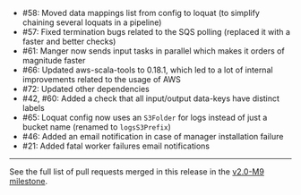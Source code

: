 * #58: Moved data mappings list from config to loquat (to simplify chaining several loquats in a pipeline)
* #57: Fixed termination bugs related to the SQS polling (replaced it with a faster and better checks)
* #61: Manger now sends input tasks in parallel which makes it orders of magnitude faster
* #66: Updated aws-scala-tools to 0.18.1, which led to a lot of internal improvements related to the usage of AWS
* #72: Updated other dependencies
* #42, #60: Added a check that all input/output data-keys have distinct labels
* #65: Loquat config now uses an `S3Folder` for logs instead of just a bucket name (renamed to `logsS3Prefix`)
* #46: Added an email notification in case of manager installation failure
* #21: Added fatal worker failures email notifications

----

See the full list of pull requests merged in this release in the [v2.0-M9 milestone](https://github.com/ohnosequences/loquat/milestone/11?closed=1).
